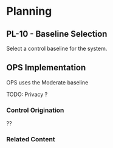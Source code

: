 # Planning
## PL-10 - Baseline Selection

Select a control baseline for the system.

## OPS Implementation

OPS uses the Moderate baseline

TODO: Privacy ?

### Control Origination

??

### Related Content
